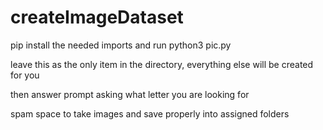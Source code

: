 # createImageDataset

pip install the needed imports and run python3 pic.py

leave this as the only item in the directory, everything else will be created for you

then answer prompt asking what letter you are looking for

spam space to take images and save properly into assigned folders
